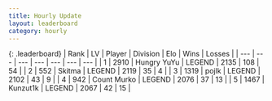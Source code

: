 ```yaml
---
title: Hourly Update
layout: leaderboard
category: hourly
---
```


{: .leaderboard}
| Rank | LV | Player | Division | Elo | Wins | Losses |
| --- | --- | --- | --- | --- | --- | --- |
| <span data-change="0">1</span> | 2910 | <span title="ID: 164871">Hungry YuYu</span> | LEGEND | <span data-change="0">2135</span> | <span data-change="0">108</span> | <span data-change="0">54</span> |
| <span data-change="0">2</span> | 552 | <span title="ID: 402846">Skitma</span> | LEGEND | <span data-change="0">2119</span> | <span data-change="0">35</span> | <span data-change="0">4</span> |
| <span data-change="0">3</span> | 1319 | <span title="ID: 4783">pojlk</span> | LEGEND | <span data-change="0">2102</span> | <span data-change="0">43</span> | <span data-change="0">9</span> |
| <span data-change="0">4</span> | 942 | <span title="ID: 498323">Count Murko</span> | LEGEND | <span data-change="0">2076</span> | <span data-change="0">37</span> | <span data-change="0">13</span> |
| <span data-change="0">5</span> | 1467 | <span title="ID: 392407">Kunzut1k</span> | LEGEND | <span data-change="0">2067</span> | <span data-change="0">42</span> | <span data-change="0">15</span> |